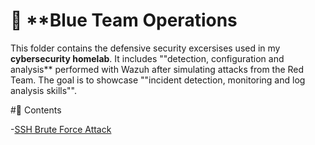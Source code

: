 # 🔵 **Blue Team Operations

This folder contains the defensive security excersises used in my **cybersecurity homelab**.
It includes ""detection, configuration and analysis** performed with Wazuh after simulating attacks from the Red Team.
The goal is to showcase ""incident detection, monitoring and log analysis skills"".

#📂 Contents

-[SSH Brute Force Attack](https://github.com/putu-elang/cybersecurity-lab/tree/main/blue-team/ssh_bruteforce)
